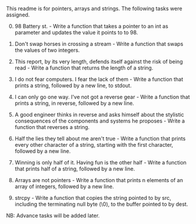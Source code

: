This readme is for pointers, arrays and strings.
The following tasks were assigned.

0. 98 Battery st. - Write a function that takes a pointer to an int as parameter and updates the value it points to to 98.

1. Don't swap horses in crossing a stream - Write a function that swaps the values of two integers.

2. This report, by its very length, defends itself against the risk of being read - Write a function that returns the length of a string.

3. I do not fear computers. I fear the lack of them - Write a function that prints a string, followed by a new line, to stdout.

4. I can only go one way. I've not got a reverse gear - Write a function that prints a string, in reverse, followed by a new line.

5. A good engineer thinks in reverse and asks himself about the stylistic consequences of the components and systems he proposes - Write a function that reverses a string.

6. Half the lies they tell about me aren't true - Write a function that prints every other character of a string, starting with the first character, followed by a new line.

7. Winning is only half of it. Having fun is the other half - Write a function that prints half of a string, followed by a new line.

8. Arrays are not pointers - Write a function that prints n elements of an array of integers, followed by a new line.

9. strcpy - Write a function that copies the string pointed to by src, including the terminating null byte (\0), to the buffer pointed to by dest.

NB: Advance tasks will be added later.
